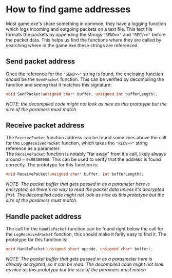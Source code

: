 # How to find game addresses
Most game.exe's share something in common, they have a logging function which logs incoming and outgoing packets on a text file. This text file formats the packets by appending the strings `"SEND>>"` and `"RECV>>"` before the packet data. This helps us find the functions where they are called by searching where in the game.exe these strings are referenced.  

## Send packet address
Once the reference for the `"SEND>>"` string is found, the enclosing function *should* be the `SendPacket` function. This can be verified by decompiling the function and seeing that it matches this signature:
```cpp
void SendPacket(unsigned char* buffer, unsigned int bufferLength);
```
*NOTE: the decompiled code might not look as nice as this prototype but the size of the paramers must match*

## Receive packet address
The `ReceivePacket` function address can be found some lines above the call for the `LogReceivedPacket` function, which takes the `"RECV>>"` string reference as a parameter.  
The `ReceivePacket` function is notably "far away" from it's call, likely always around ~ `0x00400000`. This can be used to verify that the address is found correctly.
The prototype for this function is:
```cpp
void ReceivePacket(unsigned char* buffer, int bufferLength);
```
*NOTE: The packet buffer that gets passed in as a parameter here is encrypted, so there's no way to read the packet data unless it's decrypted first. The decompiled code might not look as nice as this prototype but the size of the paramers must match.* 

## Handle packet address
The call for the `HandlePacket` function can be found right below the call for the `LogReceivedPacket` function, this should make it farily easy to find it.
The prototype for this function is:
```cpp
void HandlePacket(unsigned short opcode, unsigned char* buffer);
```
*NOTE: The packet buffer that gets passed in as a parasmeter here is already decrypted, so it can be read. The decompiled code might not look as nice as this prototype but the size of the paramers must match*
